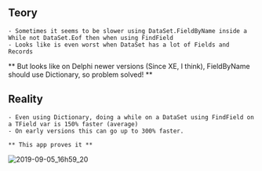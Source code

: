 ## Teory

	- Sometimes it seems to be slower using DataSet.FieldByName inside a While not DataSet.Eof then when using FindField
	- Looks like is even worst when DataSet has a lot of Fields and Records
	

** But looks like on Delphi newer versions (Since XE, I think), FieldByName should use Dictionary, so problem solved! **

## Reality

	- Even using Dictionary, doing a while on a DataSet using FindField on a TField var is 150% faster (average)
	- On early versions this can go up to 300% faster.

	** This app proves it **
	
![2019-09-05_16h59_20](https://user-images.githubusercontent.com/48223211/66530069-8ebd8300-eadc-11e9-9d8e-463f54b7049f.png)
